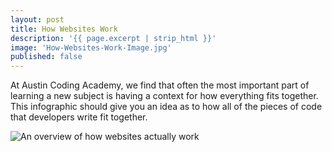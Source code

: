 ```yaml
---
layout: post
title: How Websites Work
description: '{{ page.excerpt | strip_html }}'
image: 'How-Websites-Work-Image.jpg'
published: false
---
```



At Austin Coding Academy, we find that often the most important part of learning a new subject is having a context for how everything fits together. This infographic should give you an idea as to how all of the pieces of code that developers write fit together.
<!-- Dead Link -->

![An overview of how websites actually work](//www.austincodingacademy.com/wp-content/uploads/2016/04/HowWebsitesWork.jpg)
